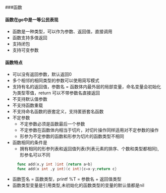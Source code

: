 ###函数

#### 函数在go中是一等公民表现

- 函数是一种类型，可以作为参数、返回值，直接调用
- 函数支持多值返回
- 支持闭包
- 支持可变参数

#### 函数特点

- 可以没有返回参数，默认返回0
- 多个相邻的相同类型的参数可以使用简写模式
- 支持有名的返回值，参数名 = 函数体内最外层的局部变量，命名变量会初始化为类型零值，return 可以不带参数名直接返回
- 不支持默认值参数
- 不支持函数重载
- 不支持命名函数的嵌套定义，支持匿嵌套名函数
- 不定参数
    - 不定参数必须是函数最后一个参数
    - 不定参数在函数体内相当于切片，对切片操作同样适用对不定参数的操作
    - 形参为不定参数的函数和形参为切片的函数类型不相同
- 函数相同的条件是
    - 拥有相同的形参列表和返回值列表(列表元素的排序、个数和类型都相同),形参名可以不同
  ```go
    func add(x,y int )int {return a+b}
    func add(x int ,y int)(c int){c=x-y;return c}
  ```
- 函数签名 = 函数类型，printf %T = 参数名 + 返回值类型
- 函数类型变量是引用类型,未初始化的函数类型的变量的默认值都是nil